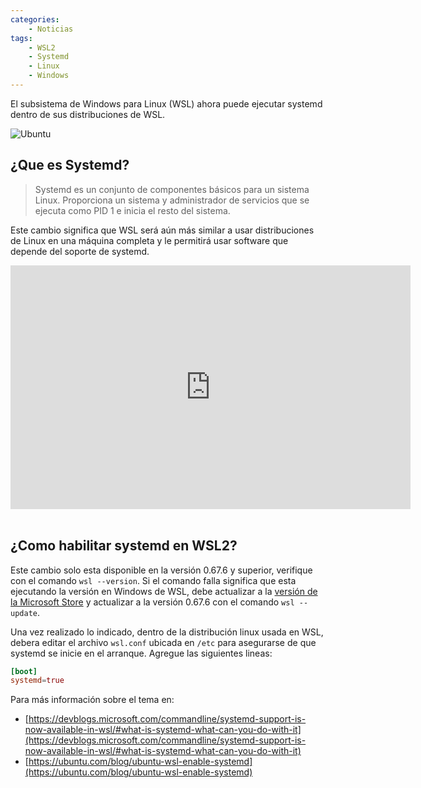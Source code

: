 ```yaml
---
categories: 
    - Noticias
tags:
    - WSL2
    - Systemd
    - Linux 
    - Windows 
---
```



El subsistema de Windows para Linux (WSL) ahora puede ejecutar systemd dentro de sus distribuciones de WSL.

![Ubuntu](https://res.cloudinary.com/canonical/image/fetch/f_auto,q_auto,fl_sanitize,c_fill,w_1440/https://lh6.googleusercontent.com/38nIp-WwreQQwfJoX27U6jr5BfZEN_4kzsF80rDMm7W2wJmYxcYefqFPW-ktQnSeAsQACtGcSw6ItOlBhSg3vkSP4GOPu1K9GsL9Tu_ad7ufz6LF87HjrNXcXS9EvZSWC0NLaNaYIt7M8sjkkp8zc9rEn-_LVES-VY_9NN0zspZbJ70Fn1y3tppnNQ)

## ¿Que es Systemd?

> Systemd es un conjunto de componentes básicos para un sistema Linux. Proporciona un sistema y administrador de servicios que se ejecuta como PID 1 e inicia el resto del sistema.

Este cambio significa que WSL será aún más similar a usar distribuciones de Linux en una máquina completa y le permitirá usar software que depende del soporte de systemd.

<div class='youtube-video'>
  <iframe title="video" width="640" height="390" src="https://www.youtube.com/embed/Ja3qikzd-as" frameborder="0" allowfullscreen></iframe>
</div>
<br />

## ¿Como habilitar systemd en WSL2?

Este cambio solo esta disponible en la versión 0.67.6 y superior, verifique con el comando ```wsl --version```. Si el comando falla
significa que esta ejecutando la versión en Windows de WSL, debe actualizar a la [versión de la Microsoft Store](https://apps.microsoft.com/store/detail/windows-subsystem-for-linux/9P9TQF7MRM4R) y actualizar a la versión
0.67.6 con el comando ```wsl --update```.

Una vez realizado lo indicado, dentro de la distribución linux usada en WSL, debera editar el archivo ```wsl.conf``` ubicada en ```/etc``` para asegurarse de que systemd se inicie en el arranque. Agregue las siguientes lineas:

```conf
[boot]
systemd=true
```

Para más información sobre el tema en: 

* [https://devblogs.microsoft.com/commandline/systemd-support-is-now-available-in-wsl/#what-is-systemd-what-can-you-do-with-it](https://devblogs.microsoft.com/commandline/systemd-support-is-now-available-in-wsl/#what-is-systemd-what-can-you-do-with-it)
* [https://ubuntu.com/blog/ubuntu-wsl-enable-systemd](https://ubuntu.com/blog/ubuntu-wsl-enable-systemd)
